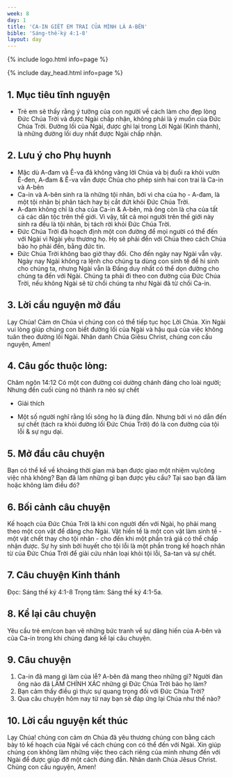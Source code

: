```yaml
---
week: 8
day: 1
title: 'CA-IN GIẾT EM TRAI CỦA MÌNH LÀ A-BÊN'
bible: 'Sáng-thế-ký 4:1-8'
layout: day
---
```



{% include logo.html info=page %}

{% include day_head.html info=page %}

## 1. Mục tiêu tĩnh nguyện
- Trẻ em sẽ thấy rằng ý tưởng của con người về cách làm cho đẹp lòng Đức Chúa Trời và được Ngài chấp nhận, không phải là ý muốn của Đức Chúa Trời. Đường lối của Ngài, được ghi lại trong Lời Ngài (Kinh thánh), là những đường lối duy nhất được Ngài chấp nhận.

## 2. Lưu ý cho Phụ huynh
 - Mặc dù A-đam và Ê-va đã không vâng lời Chúa và bị đuổi ra khỏi vườn Ê-đen, A-đam & Ê-va vẫn được Chúa cho phép sinh hai con trai là Ca-in và A-bên
- Ca-in và A-bên sinh ra là những tội nhân, bởi vì cha của họ - A-đam, là một tội nhân bị phân tách hay bị cắt đứt khỏi Đức Chúa Trời.
- A-đam không chỉ là cha của Ca-in & A-bên, mà ông còn là cha của tất cả các dân tộc trên thế giới. Vì vậy, tất cả mọi người trên thế giới này sinh ra đều là tội nhân, bị tách rời khỏi Đức Chúa Trời.
- Đức Chúa Trời đã hoạch định một con đường để mọi người có thể đến với Ngài vì Ngài yêu thương họ. Họ sẽ phải đến với Chúa theo cách Chúa bảo họ phải đến, bằng đức tin.
- Đức Chúa Trời không bao giờ thay đổi. Cho đến ngày nay Ngài vẫn vậy. Ngày nay Ngài không ra lệnh cho chúng ta  dùng con sinh tế để hi sinh cho chúng ta, nhưng Ngài vẫn là Đấng duy nhất có thể dọn đường cho chúng ta đến với Ngài. Chúng ta phải đi theo con đường của Đức Chúa Trời, nếu không Ngài sẽ từ chối chúng ta như Ngài đã từ chối Ca-in.

## 3. Lời cầu nguyện mở đầu
Lạy Chúa! Cảm ơn Chúa vì chúng con có thể tiếp tục học Lời Chúa. Xin Ngài vui lòng giúp chúng con biết đường lối của Ngài và hậu quả của việc không tuân theo đường lối Ngài. Nhân danh Chúa Giêsu Christ, chúng con cầu nguyện, Amen!

## 4. Câu gốc thuộc lòng:
Châm ngôn 14:12
Có một con đường coi dường chánh đáng cho loài người; Nhưng đến cuối cùng nó thành ra nẻo sự chết
* Giải thích
- Một số người nghĩ rằng lối sông họ là đúng đắn. Nhưng bởi vì nó dẫn đến sự chết (tách ra khỏi đường lối Đức Chúa Trời) đó là con đường của tội lỗi & sự ngu dại.

## 5. Mở đầu câu chuyện
Bạn có thể kể về khoảng thời gian mà bạn được giao một nhiệm vụ/công việc nhà không?
Bạn đã làm những gì bạn được yêu cầu? Tại sao bạn đã làm hoặc không làm điều đó?

## 6. Bối cảnh câu chuyện
Kế hoạch của Đức Chúa Trời là khi con người đến với Ngài, họ phải mang theo một con vật để dâng cho Ngài. Vật hiến tế là một con vật làm sinh tế - một vật chết thay cho tội nhân - cho đến khi một phần trả giá có thể chấp nhận được. Sự hy sinh bởi huyết cho tội lỗi là một phần trong kế hoạch nhân từ của Đức Chúa Trời để giải cứu nhân loại khỏi tội lỗi, Sa-tan và sự chết.

## 7. Câu chuyện Kinh thánh
Đọc: Sáng thế ký 4:1-8
Trọng tâm: Sáng thế ký 4:1-5a.

## 8. Kể lại câu chuyện
Yêu cầu trẻ em/con bạn vẽ những bức tranh về sự dâng hiến của A-bên và của Ca-in trong khi chúng đang kể lại câu chuyện.

## 9. Câu chuyện
1. Ca-in đã mang gì làm của lễ? A-bên đã mang theo những gì? Người đàn ông nào đã LÀM CHÍNH XÁC những gì Đức Chúa Trời bảo họ làm?
2. Bạn cảm thấy điều gì thực sự quang trọng đối với Đức Chúa Trời?
3. Qua câu chuyện hôm nay từ nay bạn sẽ đáp ứng lại Chúa như thế nào?

## 10. Lời cầu nguyện kết thúc
Lạy Chúa! chúng con cảm ơn Chúa đã yêu thương chúng con bằng cách bày tỏ kế hoạch của Ngài về cách chúng con có thể đến với Ngài. Xin giúp chúng con không làm những việc theo cách riêng của mình nhưng đến với Ngài để được giúp đỡ một cách đúng đắn. Nhân danh Chúa Jêsus Christ. Chúng con cầu nguyện, Amen!
